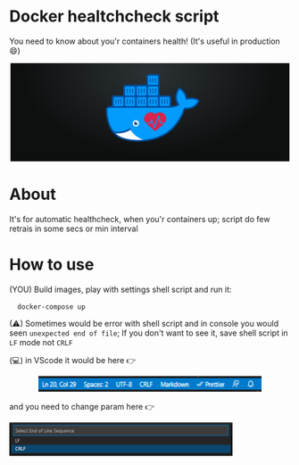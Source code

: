 # Docker healtchcheck script

You need to know about you'r containers health! (It's useful in production 😄)

<p align="center"><img src="./assets/docker-healthcheck.png" width="500" /></p>

# About

It's for automatic healthcheck, when you'r containers up; script do few retrais in some secs or min interval

# How to use

(YOU) Build images, play with settings shell script and run it:

```sh
  docker-compose up
```

(⚠) Sometimes would be error with shell script and in console you would seen `unexpected end of file`; If you don't want to see it, save shell script in `LF` mode not `CRLF`

(💻) in VScode it would be here 👉

<p align="center"><img src="./assets/vs-code-screen-1.png" width="400" /></p>

and you need to change param here 👉

<img src="./assets/vs-code-screen-2.png" width="400" />
